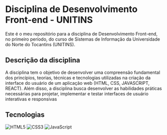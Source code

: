 # Disciplina de Desenvolvimento Front-end - UNITINS

Este é o meu repositório para a disciplina de Desenvolvimento Front-end, no primeiro período, do curso de Sistemas de Informação da Universidade do Norte do Tocantins (UNITINS).

## Descrição da disciplina


A disciplina tem o objetivo de desenvolver uma compreensão fundamental dos princípios, teorias, técnicas e tecnologias utilizadas na criação da interface do usuário de um aplicação web (HTML, CSS, JAVASCRIPT, REACT). Além disso, a disciplina busca desenvolver as habilidades práticas necessárias para projetar, implementar e testar interfaces de usuário interativas e responsivas

## Tecnologias 

![HTML5](https://img.shields.io/badge/html5-%23E34F26.svg?style=for-the-badge&logo=html5&logoColor=white)
![CSS3](https://img.shields.io/badge/css3-%231572B6.svg?style=for-the-badge&logo=css3&logoColor=white)
![JavaScript](https://img.shields.io/badge/javascript-%23323330.svg?style=for-the-badge&logo=javascript&logoColor=%23F7DF1E)


